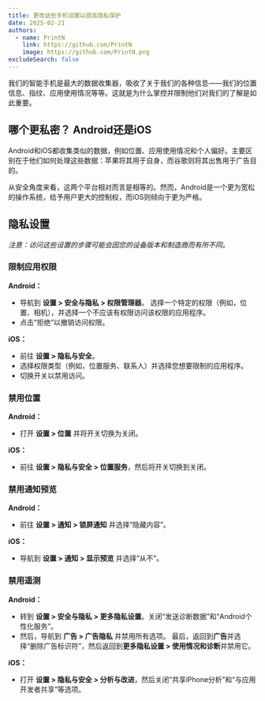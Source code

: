 ```yaml
---
title: 更改这些手机设置以提高隐私保护
date: 2025-02-21
authors:
  - name: PrintN
    link: https://github.com/PrintN
    image: https://github.com/PrintN.png
excludeSearch: false
---
```

我们的智能手机是最大的数据收集器，吸收了关于我们的各种信息——我们的位置信息、指纹、应用使用情况等等。这就是为什么掌控并限制他们对我们的了解是如此重要。

## 哪个更私密？ Android还是iOS
Android和iOS都收集类似的数据，例如位置、应用使用情况和个人偏好。主要区别在于他们如何处理这些数据：苹果将其用于自身，而谷歌则将其出售用于广告目的。

从安全角度来看，这两个平台相对而言是相等的。然而，Android是一个更为宽松的操作系统，给予用户更大的控制权，而iOS则倾向于更为严格。

## 隐私设置
*注意：访问这些设置的步骤可能会因您的设备版本和制造商而有所不同。*
### 限制应用权限
**Android：** 
- 导航到 **设置 > 安全与隐私 > 权限管理器**。
选择一个特定的权限（例如，位置、相机），并选择一个不应该有权限访问该权限的应用程序。
- 点击“拒绝”以撤销访问权限。

**iOS：** 
- 前往 **设置 > 隐私与安全**。
- 选择权限类型（例如，位置服务、联系人）并选择您想要限制的应用程序。
- 切换开关以禁用访问。

### 禁用位置
**Android：** 
- 打开 **设置 > 位置** 并将开关切换为关闭。

**iOS：** 
- 前往 **设置 > 隐私与安全 > 位置服务**，然后将开关切换到关闭。

### 禁用通知预览
**Android：** 
- 前往 **设置 > 通知 > 锁屏通知** 并选择“隐藏内容”。

**iOS：** 
- 导航到 **设置 > 通知 > 显示预览** 并选择“从不”。

### 禁用遥测
**Android：** 
- 转到 **设置 > 安全与隐私 > 更多隐私设置**。关闭“发送诊断数据”和“Android个性化服务”。
- 然后，导航到 **广告 > 广告隐私** 并禁用所有选项。
最后，返回到**广告**并选择“删除广告标识符”，然后返回到**更多隐私设置 > 使用情况和诊断**并禁用它。

**iOS：** 
- 打开 **设置 > 隐私与安全 > 分析与改进**，然后关闭“共享iPhone分析”和“与应用开发者共享”等选项。
